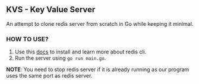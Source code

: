 ## KVS - Key Value Server

An attempt to clone redis server from scratch in Go while keeping it minimal.

### HOW TO USE?
1. Use this [docs](https://redis.io/docs/latest/develop/tools/cli/) to install and learn more about redis cli.
2. Run the server using `go run main.go`.

**NOTE**: You need to stop redis server if it is already running as our program uses the same port as redis server.
